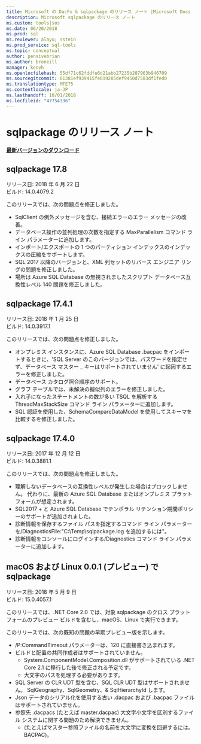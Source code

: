 ```yaml
---
title: Microsoft の DacFx & sqlpackage のリリース ノート |Microsoft Docs
description: Microsoft sqlpackage のリリース ノート
ms.custom: tools|sos
ms.date: 06/20/2018
ms.prod: sql
ms.reviewer: alayu; sstein
ms.prod_service: sql-tools
ms.topic: conceptual
author: pensivebrian
ms.author: broneill
manager: kenvh
ms.openlocfilehash: 55df71c62fddfe6d21abb27235b287963b946709
ms.sourcegitcommit: 61381ef939415fe019285def9450d7583df1fed0
ms.translationtype: MTE75
ms.contentlocale: ja-JP
ms.lasthandoff: 10/01/2018
ms.locfileid: "47754336"
---
```

# <a name="sqlpackage-release-notes"></a>sqlpackage のリリース ノート

**[最新バージョンのダウンロード](sqlpackage-download.md)**

## <a name="sqlpackage-178"></a>sqlpackage 17.8

リリース日: 2018 年 6 月 22 日  
ビルド: 14.0.4079.2  

このリリースでは、次の問題点を修正しました。

- SqlClient の例外メッセージを含む、接続エラーのエラー メッセージの改善。
- データベース操作の並列処理の次数を指定する MaxParallelism コマンド ライン パラメーターに追加します。
- インポート/エクスポートの 1 つのパーティション インデックスのインデックスの圧縮をサポートします。
- SQL 2017 以降のバージョンと、XML 列セットのリバース エンジニア リングの問題を修正しました。
- 場所は Azure SQL Database の無視されましたスクリプト データベース互換性レベル 140 問題を修正しました。

## <a name="sqlpackage-1741"></a>sqlpackage 17.4.1

リリース日: 2018 年 1 月 25 日  
ビルド: 14.0.3917.1

このリリースでは、次の問題点を修正しました。

- オンプレミス インスタンスに、Azure SQL Database .bacpac をインポートするときに、'SQL Server のこのバージョンでは、パスワードを指定せず、データベース マスター _ キーはサポートされていません' に起因するエラーを修正しました。
- データベース カタログ照合順序のサポート。
- グラフ テーブルでは、未解決の擬似列のエラーを修正しました。
- 入れ子になったステートメントの数が多い TSQL を解析する ThreadMaxStackSize コマンド ライン パラメーターに追加します。
- SQL 認証を使用した、SchemaCompareDataModel を使用してスキーマを比較するを修正しました。

## <a name="sqlpackage-1740"></a>sqlpackage 17.4.0

リリース日: 2017 年 12 月 12 日  
ビルド: 14.0.3881.1

このリリースでは、次の問題点を修正しました。

- 理解しないデータベースの互換性レベルが発生した場合はブロックしません。 代わりに、最新の Azure SQL Database またはオンプレミス プラットフォームが想定されます。
- SQL2017 + と Azure SQL Database でテンポラル リテンション期間ポリシーのサポートが追加されました。
- 診断情報を保存するファイル パスを指定するコマンド ライン パラメーターを/DiagnosticsFile:"C:\Temp\sqlpackage.log を追加するには"。
- 診断情報をコンソールにログインする/Diagnostics コマンド ライン パラメーターに追加します。

## <a name="sqlpackage-on-macos-and-linux-001-preview"></a>macOS および Linux 0.0.1 (プレビュー) で sqlpackage

リリース日: 2018 年 5 月 9 日  
ビルド: 15.0.4057.1

このリリースでは、.NET Core 2.0 では、対象 sqlpackage のクロス プラットフォームのプレビュー ビルドを含むし、macOS、Linux で実行できます。 

このリリースでは、次の既知の問題の早期プレビュー版を示します。

- /P:CommandTimeout パラメーターは、120 に直接書き込まれます。
- ビルドと配置の共同作成者はサポートされていません。
  - System.ComponentModel.Composition.dll がサポートされている .NET Core 2.1 に移行した後で修正される予定です。
  - 大文字のパスを処理する必要があります。
- SQL Server の CLR UDT 型を含む、SQL CLR UDT 型はサポートされません。 SqlGeography、SqlGeometry、& SqlHierarchyId します。
- Json データのシリアル化を使用する古い .dacpac および .bacpac ファイルはサポートされていません。
- 参照先 .dacpacs (たとえば master.dacpac) 大文字小文字を区別するファイル システムに関する問題のため解決できません。
  - (たとえばマスター参照ファイルの名前を大文字に変換を回避するには。BACPAC)。
